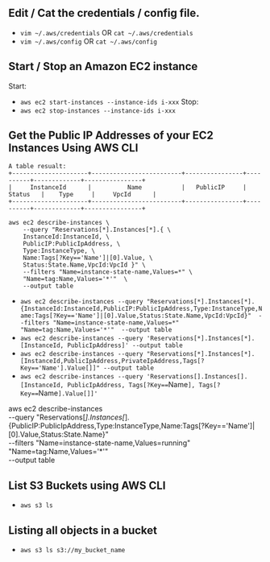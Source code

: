## Edit / Cat the credentials / config file.
- `vim ~/.aws/credentials` OR `cat ~/.aws/credentials`
- `vim ~/.aws/config` OR `cat ~/.aws/config`


## Start / Stop an Amazon EC2 instance
Start:
- `aws ec2 start-instances --instance-ids i-xxx`
Stop:
- `aws ec2 stop-instances --instance-ids i-xxx`

## Get the Public IP Addresses of your EC2 Instances Using AWS CLI
```
A table resualt:
+---------------------+-------------------------+----------------+----------+-------------+----------------+
|     InstanceId      |          Name           |   PublicIP     | Status   |    Type     |     VpcId      |
+---------------------+-------------------------+----------------+----------+-------------+----------------+

aws ec2 describe-instances \
    --query "Reservations[*].Instances[*].{ \
    InstanceId:InstanceId, \
    PublicIP:PublicIpAddress, \
    Type:InstanceType, \
    Name:Tags[?Key=='Name']|[0].Value, \
    Status:State.Name,VpcId:VpcId }" \
    --filters "Name=instance-state-name,Values=*" \
    "Name=tag:Name,Values='*'"  \
    --output table
```
- `aws ec2 describe-instances --query "Reservations[*].Instances[*].{InstanceId:InstanceId,PublicIP:PublicIpAddress,Type:InstanceType,Name:Tags[?Key=='Name']|[0].Value,Status:State.Name,VpcId:VpcId}"  --filters "Name=instance-state-name,Values=*" "Name=tag:Name,Values='*'"  --output table`
- `aws ec2 describe-instances --query 'Reservations[*].Instances[*].[InstanceId, PublicIpAddress]' --output table `
- `aws ec2 describe-instances --query "Reservations[*].Instances[*].[InstanceId,PublicIpAddress,PrivateIpAddress,Tags[?Key=='Name'].Value[]]" --output table `
- `aws ec2 describe-instances --query 'Reservations[].Instances[].[InstanceId, PublicIpAddress, Tags[?Key==`Name`], Tags[?Key==`Name`].Value[]]'`

aws ec2 describe-instances \
--query "Reservations[*].Instances[*].{PublicIP:PublicIpAddress,Type:InstanceType,Name:Tags[?Key=='Name']|[0].Value,Status:State.Name}"  \
--filters "Name=instance-state-name,Values=running" "Name=tag:Name,Values='*'"  \
--output table

## List S3 Buckets using AWS CLI
- `aws s3 ls`
## Listing all objects in a bucket
- `aws s3 ls s3://my_bucket_name`